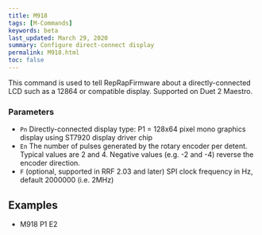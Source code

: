 ```yaml
---
title: M918
tags: [M-Commands] 
keywords: beta 
last_updated: March 29, 2020 
summary: Configure direct-connect display 
permalink: M918.html
toc: false 
---
```



This command is used to tell RepRapFirmware about a directly-connected LCD such as a 12864 or compatible display. Supported on Duet 2 Maestro.

### Parameters

* `Pn` Directly-connected display type: P1 = 128x64 pixel mono graphics display using ST7920 display driver chip
* `En` The number of pulses generated by the rotary encoder per detent. Typical values are 2 and 4. Negative values (e.g. -2 and -4) reverse the encoder direction.
* `F` (optional, supported in RRF 2.03 and later) SPI clock frequency in Hz, default 2000000 (i.e. 2MHz)

## Examples

* M918 P1 E2

